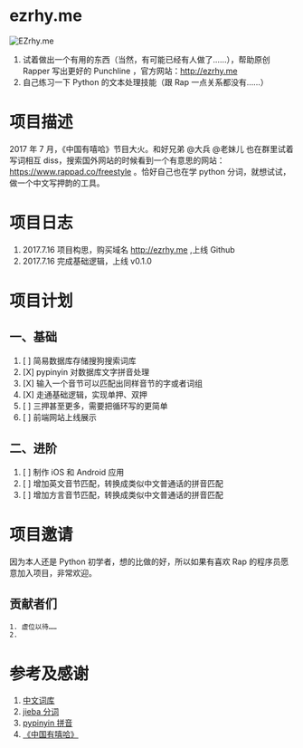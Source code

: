 # ezrhy.me
![EZrhy.me](https://raw.githubusercontent.com/DavidFnck/ezrhy.me/master/imgs/ezrhyme.png)
1. 试着做出一个有用的东西（当然，有可能已经有人做了……），帮助原创 Rapper 写出更好的 Punchline ，官方网站：http://ezrhy.me
2. 自己练习一下 Python 的文本处理技能（跟 Rap 一点关系都没有……）


# 项目描述
2017 年 7 月，《中国有嘻哈》节目大火。和好兄弟 @大兵 @老妹儿 也在群里试着写词相互 diss，搜索国外网站的时候看到一个有意思的网站：https://www.rappad.co/freestyle 。恰好自己也在学 python 分词，就想试试，做一个中文写押韵的工具。

# 项目日志
1. 2017.7.16 项目构思，购买域名 http://ezrhy.me ,上线 Github
2. 2017.7.16 完成基础逻辑，上线 v0.1.0

# 项目计划
## 一、基础
1. [ ] 简易数据库存储搜狗搜索词库
2. [X] pypinyin 对数据库文字拼音处理
3. [X] 输入一个音节可以匹配出同样音节的字或者词组
4. [X] 走通基础逻辑，实现单押、双押
5. [ ] 三押甚至更多，需要把循环写的更简单
6. [ ] 前端网站上线展示

## 二、进阶
1. [ ] 制作 iOS 和 Android 应用
2. [ ] 增加英文音节匹配，转换成类似中文普通话的拼音匹配
3. [ ] 增加方言音节匹配，转换成类似中文普通话的拼音匹配

# 项目邀请
因为本人还是 Python 初学者，想的比做的好，所以如果有喜欢 Rap 的程序员愿意加入项目，非常欢迎。

## 贡献者们
    1. 虚位以待……
    2.

# 参考及感谢
1. [中文词库](https://github.com/dongxiexidian/Chinese)
2. [jieba 分词](https://github.com/fxsjy/jieba)
3. [pypinyin 拼音](https://github.com/mozillazg/python-pinyin)
4. [《中国有嘻哈》](http://www.iqiyi.com/a_19rrh9ksp9.html)